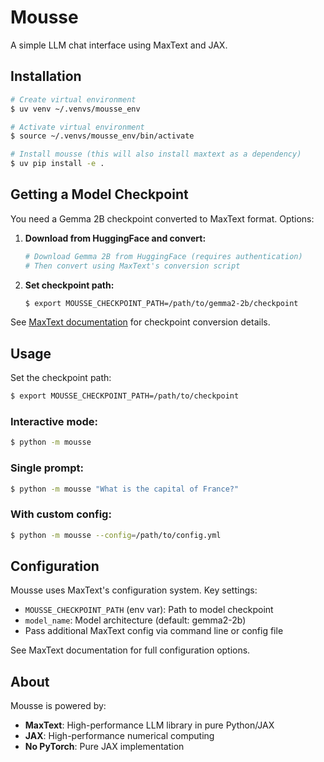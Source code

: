 # Mousse

A simple LLM chat interface using MaxText and JAX.

## Installation

```bash
# Create virtual environment
$ uv venv ~/.venvs/mousse_env

# Activate virtual environment
$ source ~/.venvs/mousse_env/bin/activate

# Install mousse (this will also install maxtext as a dependency)
$ uv pip install -e .
```

## Getting a Model Checkpoint

You need a Gemma 2B checkpoint converted to MaxText format. Options:

1. **Download from HuggingFace and convert:**
   ```bash
   # Download Gemma 2B from HuggingFace (requires authentication)
   # Then convert using MaxText's conversion script
   ```

2. **Set checkpoint path:**
   ```bash
   $ export MOUSSE_CHECKPOINT_PATH=/path/to/gemma2-2b/checkpoint
   ```

See [MaxText documentation](https://github.com/AI-Hypercomputer/maxtext) for checkpoint conversion details.

## Usage

Set the checkpoint path:
```bash
$ export MOUSSE_CHECKPOINT_PATH=/path/to/checkpoint
```

### Interactive mode:
```bash
$ python -m mousse
```

### Single prompt:
```bash
$ python -m mousse "What is the capital of France?"
```

### With custom config:
```bash
$ python -m mousse --config=/path/to/config.yml
```

## Configuration

Mousse uses MaxText's configuration system. Key settings:
- `MOUSSE_CHECKPOINT_PATH` (env var): Path to model checkpoint
- `model_name`: Model architecture (default: gemma2-2b)
- Pass additional MaxText config via command line or config file

See MaxText documentation for full configuration options.

## About

Mousse is powered by:
- **MaxText**: High-performance LLM library in pure Python/JAX
- **JAX**: High-performance numerical computing
- **No PyTorch**: Pure JAX implementation
